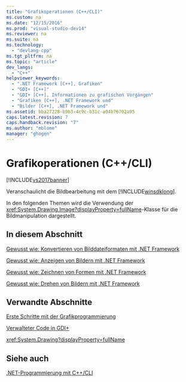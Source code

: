 ```yaml
---
title: "Grafikoperationen (C++/CLI)"
ms.custom: na
ms.date: "12/15/2016"
ms.prod: "visual-studio-dev14"
ms.reviewer: na
ms.suite: na
ms.technology: 
  - "devlang-cpp"
ms.tgt_pltfrm: na
ms.topic: "article"
dev_langs: 
  - "C++"
helpviewer_keywords: 
  - ".NET Framework [C++], Grafiken"
  - "GDI+ [C++]"
  - "GDI+ [C++], Informationen zu grafischen Vorgängen"
  - "Grafiken [C++], .NET Framework und"
  - "Bilder [C++], .NET Framework und"
ms.assetid: bba27228-b9b3-4c9c-b31c-a04b76702a95
caps.latest.revision: 7
caps.handback.revision: "7"
ms.author: "mblome"
manager: "ghogen"
---
```

# Grafikoperationen (C++/CLI)
[!INCLUDE[vs2017banner](../assembler/inline/includes/vs2017banner.md)]

Veranschaulicht die Bildbearbeitung mit dem [!INCLUDE[winsdklong](../dotnet/includes/winsdklong_md.md)].  
  
 In den folgenden Themen wird die Verwendung der <xref:System.Drawing.Image?displayProperty=fullName>\-Klasse für die Bildmanipulation dargestellt.  
  
## In diesem Abschnitt  
 [Gewusst wie: Konvertieren von Bilddateiformaten mit .NET Framework](../dotnet/how-to-convert-image-file-formats-with-the-dotnet-framework.md)  
  
 [Gewusst wie: Anzeigen von Bildern mit .NET Framework](../dotnet/how-to-display-images-with-the-dotnet-framework.md)  
  
 [Gewusst wie: Zeichnen von Formen mit .NET Framework](../dotnet/how-to-draw-shapes-with-the-dotnet-framework.md)  
  
 [Gewusst wie: Drehen von Bildern mit .NET Framework](../dotnet/how-to-rotate-images-with-the-dotnet-framework.md)  
  
## Verwandte Abschnitte  
 [Erste Schritte mit der Grafikprogrammierung](../Topic/Getting%20Started%20with%20Graphics%20Programming.md)  
  
 [Verwalteter Code in GDI\+](../Topic/About%20GDI+%20Managed%20Code.md)  
  
 <xref:System.Drawing?displayProperty=fullName>  
  
## Siehe auch  
 [.NET\-Programmierung mit C\+\+\/CLI](../dotnet/dotnet-programming-with-cpp-cli-visual-cpp.md)